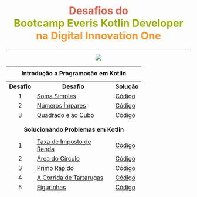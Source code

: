 <h1 align="center"><font color="#D5614E">Desafios do </font><br/>
    <font color="#9BAE04">Bootcamp Everis Kotlin Developer</font><br/>
   <font color="#FA962A"> na Digital Innovation One</font>
</h1>

------


<p align="center">
  <img src="https://luizcorrea-dev.github.io/static/media/everisKDesafio.db2cc59d.png" />
</p>




<div align="center">
    <table style="height: 339px;" border="0">
        <tbody>
                		<!------------------- tabela 1 ------------------->
            <tr style="height: 40px;">
                <td style="text-align: center; height: 40px; width: 331px;" colspan="3"><strong>Introdu&ccedil;&atilde;o a Programa&ccedil;&atilde;o em Kotlin</strong></th>
            </tr>
            <tr style="height: 18px;">
                <th style="text-align: center; height: 18px; width: 59px;">Desafio</th>
                <th style="height: 18px; width: 198px;">Desafio</th>
                <th style="height: 18px; width: 62px;">Solu&ccedil;&atilde;o</th>
            </tr>
            <tr style="height: 18px;">
                <td style="text-align: center; height: 18px; width: 59px;">1</td>
                <td style="height: 18px; width: 198px;"><a href="https://github.com/LuizCorrea-Dev/everisKotlinDeveloper-bootcamp/tree/master/1.%20Introdu%C3%A7%C3%A3o%20a%20programa%C3%A7%C3%A3o%20em%20Kotlin/1.%20Soma%20Simples" target="_blank">Soma Simples</a></td>
                <td style="height: 18px; width: 62px;"><a href="https://github.com/Pleiterson/desafios-bootcamps-dio/blob/master/Kotlin/Introdu%C3%A7%C3%A3o%20a%20programa%C3%A7%C3%A3o%20em%20Kotlin/SomaSimples.kt" target="_blank">C&oacute;digo</a></td>
            </tr>
            <tr style="height: 18px;">
                <td style="text-align: center; height: 18px; width: 59px;">2</td>
                <td style="height: 18px; width: 198px;"><a href="https://github.com/LuizCorrea-Dev/everisKotlinDeveloper-bootcamp/tree/master/1.%20Introdu%C3%A7%C3%A3o%20a%20programa%C3%A7%C3%A3o%20em%20Kotlin/2.%20N%C3%BAmeros%20%C3%8Dmpares" target="_blank">N&uacute;meros &Iacute;mpares</a></td>
                <td style="height: 18px; width: 62px;"><a href="https://github.com/LuizCorrea-Dev/everisKotlinDeveloper-bootcamp/blob/master/1.%20Introdu%C3%A7%C3%A3o%20a%20programa%C3%A7%C3%A3o%20em%20Kotlin/2.%20N%C3%BAmeros%20%C3%8Dmpares/solucao.kt" target="_blank">C&oacute;digo</a></td>
            </tr>
            <tr style="height: 18px;">
                <td style="text-align: center; height: 18px; width: 59px;">3</td>
                <td style="height: 18px; width: 198px;"><a href="https://github.com/LuizCorrea-Dev/everisKotlinDeveloper-bootcamp/tree/master/1.%20Introdu%C3%A7%C3%A3o%20a%20programa%C3%A7%C3%A3o%20em%20Kotlin/3.%20Quadrado%20e%20ao%20Cubo" target="_blank">Quadrado e ao Cubo</a></td>
                <td style="height: 18px; width: 62px;"><a href="https://github.com/LuizCorrea-Dev/everisKotlinDeveloper-bootcamp/blob/master/1.%20Introdu%C3%A7%C3%A3o%20a%20programa%C3%A7%C3%A3o%20em%20Kotlin/3.%20Quadrado%20e%20ao%20Cubo/solucao.kt" target="_blank">C&oacute;digo</a></td>
            </tr>
    		<!------------------- tabela 2 ------------------->
    		<tr><td colspan="3"></td></tr>
            <tr style="height: 40px;">
                <td style="text-align: center; height: 40px; width: 331px;" colspan="3"><strong>Solucionando Problemas em Kotlin</strong></td>
            </tr>
            <tr style="height: 18px;">
                <td style="text-align: center; height: 18px; width: 59px;">1</td>
                <td style="height: 18px; width: 198px;"><a href="https://github.com/LuizCorrea-Dev/everisKotlinDeveloper-bootcamp/tree/master/2.%20Solucionando%20problemas%20em%20Kotlin/1.%20Taxa%20de%20Imposto%20de%20Renda" target="_blank" rel="noopener">Taxa de Imposto de Renda</a></td>
                <td style="height: 18px; width: 62px;"><a href="https://github.com/LuizCorrea-Dev/everisKotlinDeveloper-bootcamp/blob/master/2.%20Solucionando%20problemas%20em%20Kotlin/1.%20Taxa%20de%20Imposto%20de%20Renda/solucao.kt" target="_blank" rel="noopener">C&oacute;digo</a></td>
            </tr>
            <tr style="height: 18px;">
                <td style="text-align: center; height: 18px; width: 59px;">2</td>
                <td style="height: 18px; width: 198px;"><a href="https://github.com/LuizCorrea-Dev/everisKotlinDeveloper-bootcamp/tree/master/2.%20Solucionando%20problemas%20em%20Kotlin/2.%20%C3%81rea%20do%20C%C3%ADrculo" target="_blank" rel="noopener">&Aacute;rea do C&iacute;rculo</a></td>
                <td style="height: 18px; width: 62px;"><a href="https://github.com/LuizCorrea-Dev/everisKotlinDeveloper-bootcamp/blob/master/2.%20Solucionando%20problemas%20em%20Kotlin/2.%20%C3%81rea%20do%20C%C3%ADrculo/solucao.kt" target="_blank" rel="noopener">C&oacute;digo</a></td>
            </tr>
            <tr style="height: 18px;">
                <td style="text-align: center; height: 18px; width: 59px;">3</td>
                <td style="height: 18px; width: 198px;"><a href="https://github.com/LuizCorrea-Dev/everisKotlinDeveloper-bootcamp/tree/master/2.%20Solucionando%20problemas%20em%20Kotlin/3.%20Primo%20R%C3%A1pido" target="_blank" rel="noopener">Primo R&aacute;pido</a></td>
                <td style="height: 18px; width: 62px;"><a href="https://github.com/LuizCorrea-Dev/everisKotlinDeveloper-bootcamp/blob/master/2.%20Solucionando%20problemas%20em%20Kotlin/3.%20Primo%20R%C3%A1pido/solucao.kt" target="_blank" rel="noopener">C&oacute;digo</a></td>
            </tr>
            <tr style="height: 18px;">
                <td style="text-align: center; height: 18px; width: 59px;">4</td>
                <td style="height: 18px; width: 198px;"><a href="https://github.com/LuizCorrea-Dev/everisKotlinDeveloper-bootcamp/tree/master/2.%20Solucionando%20problemas%20em%20Kotlin/4.%20A%20Corrida%20de%20Tartarugas" target="_blank" rel="noopener">A Corrida de Tartarugas</a></td>
                <td style="height: 18px; width: 62px;"><a href="https://github.com/LuizCorrea-Dev/everisKotlinDeveloper-bootcamp/blob/master/2.%20Solucionando%20problemas%20em%20Kotlin/4.%20A%20Corrida%20de%20Tartarugas/solucao.kt" target="_blank" rel="noopener">C&oacute;digo</a></td>
            </tr>
            <tr style="height: 18px;">
                <td style="text-align: center; height: 18px; width: 59px;">5</td>
                <td style="height: 18px; width: 198px;"><a href="https://github.com/LuizCorrea-Dev/everisKotlinDeveloper-bootcamp/tree/master/2.%20Solucionando%20problemas%20em%20Kotlin/5.%20Figurinhas" target="_blank" rel="noopener">Figurinhas</a></td>
                <td style="height: 18px; width: 62px;"><a href="https://github.com/LuizCorrea-Dev/everisKotlinDeveloper-bootcamp/blob/master/2.%20Solucionando%20problemas%20em%20Kotlin/5.%20Figurinhas/solucao.kt" target="_blank" rel="noopener">C&oacute;digo</a></td>
            </tr>
    		<!------------------- tabela 3 ------------------->
    		<tr><td colspan="3"></td></tr>
            <tr style="height: 40px;">
                <td style="text-align: center; height: 40px; width: 331px;" colspan="3"><strong>Praticando Programa&ccedil;&atilde;o em Kotlin</strong></td>
            </tr>
            <tr style="height: 18px;">
                <td style="text-align: center; height: 18px; width: 59px;">1</td>
                <td style="height: 18px; width: 198px;"><a href="https://github.com/LuizCorrea-Dev/everisKotlinDeveloper-bootcamp/tree/master/3.%20Praticando%20programa%C3%A7%C3%A3o%20em%20Kotlin/1.%20O%20jogo%20Matem%C3%A1tico%20de%20Paula" target="_blank" rel="noopener">O jogo Matem&aacute;tico de Paula</a></td>
                <td style="height: 18px; width: 62px;"><a href="https://github.com/LuizCorrea-Dev/everisKotlinDeveloper-bootcamp/blob/master/3.%20Praticando%20programa%C3%A7%C3%A3o%20em%20Kotlin/1.%20O%20jogo%20Matem%C3%A1tico%20de%20Paula/solucao.kt" target="_blank" rel="noopener">C&oacute;digo</a></td>
            </tr>
            <tr style="height: 18px;">
                <td style="text-align: center; height: 18px; width: 59px;">2</td>
                <td style="height: 18px; width: 198px;"><a href="https://github.com/LuizCorrea-Dev/everisKotlinDeveloper-bootcamp/tree/master/3.%20Praticando%20programa%C3%A7%C3%A3o%20em%20Kotlin/2.%20Convers%C3%A3o%20Simples%20de%20Base" target="_blank" rel="noopener">Convers&atilde;o Simples de Base</a></td>
                <td style="height: 18px; width: 62px;"><a href="https://github.com/LuizCorrea-Dev/everisKotlinDeveloper-bootcamp/blob/master/3.%20Praticando%20programa%C3%A7%C3%A3o%20em%20Kotlin/2.%20Convers%C3%A3o%20Simples%20de%20Base/solucao.kt" target="_blank" rel="noopener">C&oacute;digo</a></td>
            </tr>
            <tr style="height: 18px;">
                <td style="text-align: center; height: 18px; width: 59px;">3</td>
                <td style="height: 18px; width: 198px;"><a href="https://github.com/LuizCorrea-Dev/everisKotlinDeveloper-bootcamp/tree/master/3.%20Praticando%20programa%C3%A7%C3%A3o%20em%20Kotlin/3.%20Bob%20Conduite" target="_blank" rel="noopener">Bob Conduite</a></td>
                <td style="height: 18px; width: 62px;"><a href="https://github.com/LuizCorrea-Dev/everisKotlinDeveloper-bootcamp/blob/master/3.%20Praticando%20programa%C3%A7%C3%A3o%20em%20Kotlin/3.%20Bob%20Conduite/solucao.kt" target="_blank" rel="noopener">C&oacute;digo</a></td>
            </tr>
        </tbody>
	</table>
</div>    




